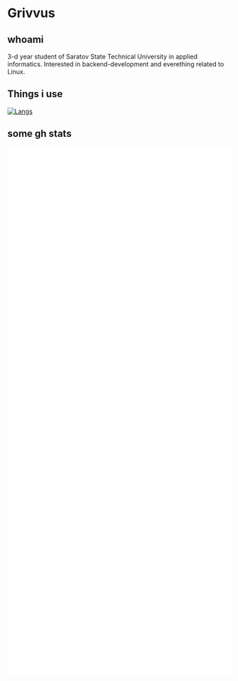 # Grivvus
## whoami
3-d year student of Saratov State Technical University in applied informatics. Interested in backend-development and everething related to Linux.
## Things i use
[![Langs](https://skillicons.dev/icons?i=python,go,postgres,linux,bash,docker&theme=light)](https://skillicons.dev)
## some gh stats
![](https://raw.githubusercontent.com/Grivvus/gh-stats/master/generated/overview.svg#gh-dark-mode-only)
![](https://raw.githubusercontent.com/Grivvus/gh-stats/master/generated/overview.svg#gh-light-mode-only)
![](https://raw.githubusercontent.com/Grivvus/gh-stats/master/generated/languages.svg#gh-dark-mode-only)
![](https://raw.githubusercontent.com/Grivvus/gh-stats/master/generated/languages.svg#gh-light-mode-only)

